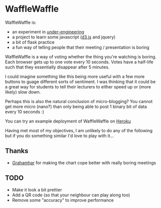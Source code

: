 # WaffleWaffle

WaffleWaffle is:
- an experiment in [under-engineering](http://www.underengineering.com/2014/05/22/DIY-NoSql/)
- a project to learn some javascript ([d3.js](http://bost.ocks.org/mike/path/) and jquery)
- a bit of flask practice
- a fun way of telling people that their meeting / presentation is boring

WaffleWaffle is a way of voting whether the thing you're watching is boring.  Each browser gets up to
one vote every 10 seconds.  Votes have a half-life such that they essentially disappear after 5 minutes.

I could imagine something like this being more useful with a few more buttons to guage different sorts
of sentiment.  I was thinking that it could be a great way for students to tell their lecturers to 
either speed up or (more likely) slow down.

Perhaps this is also the natural conclusion of micro-blogging?  You cannot get more micro (nano?) than
only being able to post 1 binary bit of data every 10 seconds :)

You can try an example deployment of WaffleWaffle on [Heroku](wafflewaffle.herokuapp.com)

Having met most of my objectives, I am unlikely to do any of the following but if you do something similar
I'd love to play with it...

## Thanks
* [Grahamhar](https://github.com/grahamhar) for making the chart cope better with really boring meetings

## TODO
* Make it look a bit prettier
* Add a QR code (so that your neighbour can play along too)
* Remove some "accuracy" to improve performance
